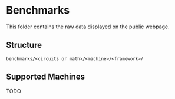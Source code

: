 # Benchmarks

This folder contains the raw data displayed on the public webpage.

## Structure

```
benchmarks/<circuits or math>/<machine>/<framework>/
```

## Supported Machines

TODO
